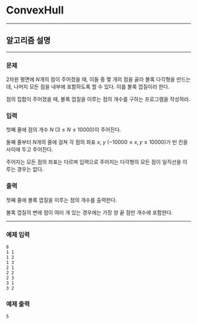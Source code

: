 # ConvexHull
---
## 알고리즘 설명

---
### 문제

2차원 평면에 $N$개의 점이 주어졌을 때, 이들 중 몇 개의 점을 골라 볼록 다각형을 만드는데, 나머지 모든 점을 내부에 포함하도록 할 수 있다. 이를 볼록 껍질이라 한다.

점의 집합이 주어졌을 때, 볼록 껍질을 이루는 점의 개수를 구하는 프로그램을 작성하라.

### 입력
첫째 줄에 점의 개수 $N$ $(3 \leq N \leq 10000)$이 주어진다.

둘째 줄부터 $N$개의 줄에 걸쳐 각 점의 좌표 $x$, $y$ $(-10000 \leq x,y \leq 10000)$가 빈 칸을 사이에 두고 주어진다.

주어지는 모든 점의 좌표는 다르며 입력으로 주어지는 다각형의 모든 점이 일직선을 이루는 경우는 없다.

### 출력
첫째 줄에 볼록 껍질을 이루는 점의 개수를 출력한다.

볼록 껍질의 변에 점이 여러 개 있는 경우에는 가장 양 끝 점만 개수에 포함한다.

---
### 예제 입력
```
8
1 1
1 2
1 3
2 1
2 2
2 3
3 1
3 2
```

### 예제 출력
```
5
```